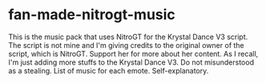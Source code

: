 # fan-made-nitrogt-music
This is the music pack that uses NitroGT for the Krystal Dance V3 script. The script is not mine and I'm giving credits to the original owner of the script, which is NitroGT. Support her for more about her content. As I recall, I'm just adding more stuffs to the Krystal Dance V3. Do not misunderstood as a stealing.
List of music for each emote. Self-explanatory.
